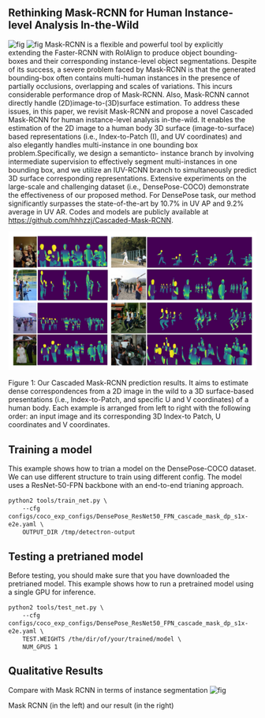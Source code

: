 Rethinking Mask-RCNN for Human Instance-level Analysis In-the-Wild
-------
![fig](https://github.com/hhhzzj/Rethinking-Mask-RCNN-for-Human-Instance-level-Analysis-In-the-Wild/blob/master/result_5.gif)
![fig](https://github.com/hhhzzj/Rethinking-Mask-RCNN-for-Human-Instance-level-Analysis-In-the-Wild/blob/master/result_7.gif)
Mask-RCNN is a flexible and powerful tool by explicitly
extending the Faster-RCNN with RoIAlign
to produce object bounding-boxes and their corresponding
instance-level object segmentations. Despite
of its success, a severe problem faced by
Mask-RCNN is that the generated bounding-box
often contains multi-human instances in the presence
of partially occlusions, overlapping and scales
of variations. This incurs considerable performance
drop of Mask-RCNN. Also, Mask-RCNN
cannot directly handle (2D)image-to-(3D)surface
estimation. To address these issues, in this paper,
we revisit Mask-RCNN and propose a novel
Cascaded Mask-RCNN for human instance-level
analysis in-the-wild. It enables the estimation
of the 2D image to a human body 3D surface
(image-to-surface) based representations (i.e.,
Index-to-Patch (I), and UV coordinates) and also
elegantly handles multi-instance in one bounding
box problem.Specifically, we design a semanticto-
instance branch by involving intermediate supervision
to effectively segment multi-instances in
one bounding box, and we utilize an IUV-RCNN
branch to simultaneously predict 3D surface corresponding
representations. Extensive experiments
on the large-scale and challenging dataset (i.e.,
DensePose-COCO) demonstrate the effectiveness
of our proposed method. For DensePose task, our
method significantly surpasses the state-of-the-art
by 10.7% in UV AP and 9.2% average in UV
AR. Codes and models are publicly available at
https://github.com/hhhzzj/Cascaded-Mask-RCNN.

![fig](https://github.com/hhhzzj/Cascaded-Mask-RCNN/blob/master/result.png)

Figure 1: Our Cascaded Mask-RCNN prediction results. It aims to estimate dense correspondences from a 2D image in the wild to a 3D
surface-based presentations (i.e., Index-to-Patch, and specific U and V coordinates) of a human body. Each example is arranged from left to
right with the following order: an input image and its corresponding 3D Index-to Patch, U coordinates and V coordinates.


Training a model
-------
This example shows how to trian a model on the DensePose-COCO dataset. We can use different structure to train using different config. The model uses a ResNet-50-FPN backbone with an end-to-end trianing approach.

```
python2 tools/train_net.py \
    --cfg configs/coco_exp_configs/DensePose_ResNet50_FPN_cascade_mask_dp_s1x-e2e.yaml \
    OUTPUT_DIR /tmp/detectron-output
```

Testing a pretrianed model
-------
Before testing, you should make sure that you have downloaded the pretrianed model. This example shows how to run a pretrained model using a single GPU for inference. 
```
python2 tools/test_net.py \
    --cfg configs/coco_exp_configs/DensePose_ResNet50_FPN_cascade_mask_dp_s1x-e2e.yaml \
    TEST.WEIGHTS /the/dir/of/your/trained/model \
    NUM_GPUS 1
```
Qualitative Results
-------
Compare with Mask RCNN in terms of instance segmentation
![fig](https://github.com/hhhzzj/Rethinking-Mask-RCNN-for-Human-Instance-level-Analysis-In-the-Wild/blob/master/compare.png)

Mask RCNN (in the left) and our result (in the right)
